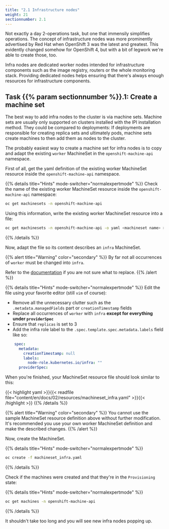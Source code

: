 ```yaml
---
title: "2.1 Infrastructure nodes"
weight: 21
sectionnumber: 2.1
---
```


Not exactly a day 2-operations task, but one that immensily simplifies operations.
The concept of infrastructure nodes was more prominently advertised by Red Hat when OpenShift 3 was the latest and greatest.
This evidently changed somehow for OpenShift 4, but with a bit of legwork we're able to create those, too.

Infra nodes are dedicated worker nodes intended for infrastructure components such as the image registry, routers or the whole monitoring stack.
Providing dedicated nodes helps ensuring that there's always enough resources for infrastructure components.


## Task {{% param sectionnumber %}}.1: Create a machine set

The best way to add infra nodes to the cluster is via machine sets.
Machine sets are usually only supported on clusters installed with the IPI installation method.
They could be compared to deployments: If deployments are responsible for creating replica sets and ultimately pods, machine sets create machines to then add them as nodes to the cluster.

The probably easiest way to create a machine set for infra nodes is to copy and adapt the existing `worker` MachineSet in the `openshift-machine-api` namespace.

First of all, get the yaml definition of the existing worker MachineSet resource inside the `openshift-machine-api` namespace.

{{% details title="Hints" mode-switcher="normalexpertmode" %}}
Check the name of the existing worker MachineSet resource inside the `openshift-machine-api` namespace:

```bash
oc get machinesets -n openshift-machine-api
```

Using this information, write the existing worker MachineSet resource into a file:

```bash
oc get machinesets -n openshift-machine-api -o yaml <machineset name> > machineset_infra.yaml
```

{{% /details %}}

Now, adapt the file so its content describes an `infra` MachineSet.

{{% alert title="Warning" color="secondary" %}}
By far not all occurrences of `worker` must be changed into `infra`.

Refer to the [documentation](https://docs.openshift.com/container-platform/latest/machine_management/creating-infrastructure-machinesets.html#machineset-yaml-aws_creating-infrastructure-machinesets) if you are not sure what to replace.
{{% /alert %}}

{{% details title="Hints" mode-switcher="normalexpertmode" %}}
Edit the file using your favorite editor (still `vim` of course):

* Remove all the unnecessary clutter such as the `.metadata.managedFields` part or `creationTimestamp` fields
* Replace all occurrences of `worker` with `infra` **except for everything under `providerSpec`**
* Ensure that `replicas` is set to 3
* Add the infra role label to the `.spec.template.spec.metadata.labels` field like so:

```yaml
    spec:
      metadata:
        creationTimestamp: null
        labels:
          node-role.kubernetes.io/infra: ""
      providerSpec:
```

When you're finished, your MachineSet resource file should look similar to this:

{{< highlight yaml >}}{{< readfile file="content/en/docs/02/resources/machineset_infra.yaml" >}}{{< /highlight >}}
{{% /details %}}

{{% alert title="Warning" color="secondary" %}}
You cannot use the sample MachineSet resource definition above without further modification.
It's recommended you use your own worker MachineSet definition and make the described changes.
{{% /alert %}}

Now, create the MachineSet.

{{% details title="Hints" mode-switcher="normalexpertmode" %}}

```bash
oc create -f machineset_infra.yaml
```

{{% /details %}}

Check if the machines were created and that they're in the `Provisioning` state:

{{% details title="Hints" mode-switcher="normalexpertmode" %}}

```bash
oc get machines -n openshift-machine-api
```

{{% /details %}}

It shouldn't take too long and you will see new infra nodes popping up.
